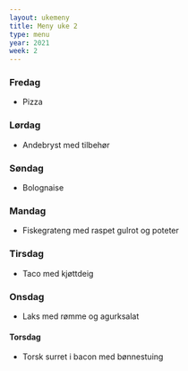 ```yaml
---
layout: ukemeny
title: Meny uke 2
type: menu
year: 2021
week: 2
---
```


### Fredag

- Pizza

### Lørdag

- Andebryst med tilbehør

### Søndag

- Bolognaise

### Mandag

- Fiskegrateng med raspet gulrot og poteter

### Tirsdag

- Taco med kjøttdeig

### Onsdag

- Laks med rømme og agurksalat

#### Torsdag

- Torsk surret i bacon med bønnestuing
